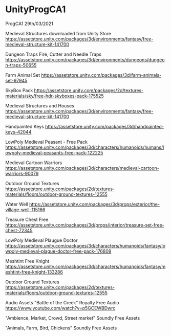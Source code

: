 # UnityProgCA1
ProgCA1
29th/03/2021

Medieval Structures downloaded from Unity Store 
https://assetstore.unity.com/packages/3d/environments/fantasy/free-medieval-structure-kit-141700

Dungeon Traps Fire, Cutter and Needle Traps
https://assetstore.unity.com/packages/3d/environments/dungeons/dungeon-traps-50655

Farm Animal Set
https://assetstore.unity.com/packages/3d/farm-animals-set-97945

SkyBox Pack 
https://assetstore.unity.com/packages/2d/textures-materials/sky/free-hdr-skyboxes-pack-175525

Medieval Structures and Houses
https://assetstore.unity.com/packages/3d/environments/fantasy/free-medieval-structure-kit-141700

Handpainted Keys
https://assetstore.unity.com/packages/3d/handpainted-keys-42044

LowPoly Medieval Peasant - Free Pack
https://assetstore.unity.com/packages/3d/characters/humanoids/humans/lowpoly-medieval-peasants-free-pack-122225

Medieval Cartoon Warriors
https://assetstore.unity.com/packages/3d/characters/medieval-cartoon-warriors-90079

Outdoor Ground Textures
https://assetstore.unity.com/packages/2d/textures-materials/floors/outdoor-ground-textures-12555

Water Well
https://assetstore.unity.com/packages/3d/props/exterior/the-village-well-115166

Treasure Chest Free
https://assetstore.unity.com/packages/3d/props/interior/treasure-set-free-chest-72345

LowPoly Medieval Plaugue Doctor
https://assetstore.unity.com/packages/3d/characters/humanoids/fantasy/lowpoly-medieval-plague-doctor-free-pack-176809

Meshtint Free Knight
https://assetstore.unity.com/packages/3d/characters/humanoids/fantasy/meshtint-free-knight-133286

Outdoor Ground Textures
https://assetstore.unity.com/packages/2d/textures-materials/floors/outdoor-ground-textures-12555

Audio Assets 
"Battle of the Creek" Royalty Free Audio
https://www.youtube.com/watch?v=p5GCEWBDwrc

"Ambience, Market, Crowd, Street market"
Soundly Free Assets 

"Animals, Farm, Bird, Chickens"
Soundly Free Assets
